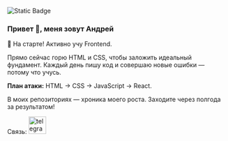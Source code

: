 ![Static Badge](https://user-images.githubusercontent.com/74038190/225813708-98b745f2-7d22-48cf-9150-083f1b00d6c9.gif)


### Привет 👋, меня зовут Андрей


🚀 На старте! Активно учу Frontend.

Прямо сейчас горю HTML и CSS, чтобы заложить идеальный фундамент.
Каждый день пишу код и совершаю новые ошибки — потому что учусь.

**План атаки:** HTML → CSS → JavaScript → React.

В моих репозиториях — хроника моего роста. Заходите через полгода за результатом!

Связь:
[<img src='https://img.shields.io/badge/%40APILOV_DEV-2CA5E0?style=for-the-badge&label=TG' alt='telegram' height='40'>](https://t.me/APILOV_DEV)  




